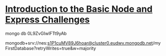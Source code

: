 # [Introduction to the Basic Node and Express Challenges](https://www.freecodecamp.org/learn/apis-and-microservices/basic-node-and-express/)
mongo db 
0L9ZvGIwlFTt9yAb

mongodb+srv://nes:s1P1cuMV89J6hoar@cluster0.eudwv.mongodb.net/myFirstDatabase?retryWrites=true&w=majority



